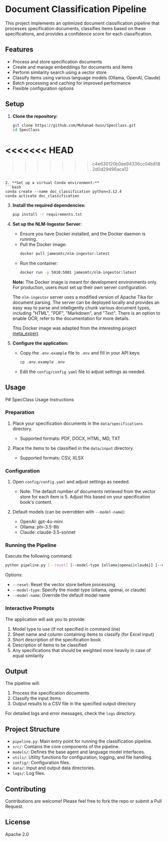 
# Document Classification Pipeline

This project implements an optimized document classification pipeline that processes specification documents, classifies items based on these specifications, and provides a confidence score for each classification.

## Features

- Process and store specification documents
- Create and manage embeddings for documents and items
- Perform similarity search using a vector store
- Classify items using various language models (Ollama, OpenAI, Claude)
- Batch processing and caching for improved performance
- Flexible configuration options

## Setup

1. **Clone the repository:**
   ```bash
   git clone https://github.com/Muhanad-husn/SpecClass.git
   cd SpecClass
<<<<<<< HEAD
=======

>>>>>>> c4e630120b0ee94336cc04b8182d0d29496aca12
   ```

2. **Set up a virtual Conda environment:**
   ```bash
   conda create --name doc_classification python=3.12.4
   conda activate doc_classification
   ```

3. **Install the required dependencies:**
   ```bash
   pip install -r requirements.txt
   ```

4. **Set up the NLM-Ingestor Server:**

   - Ensure you have Docker installed, and the Docker daemon is running.
   - Pull the Docker image:
     ```bash
     docker pull jamesmtc/nlm-ingestor:latest
     ```
   - Run the container:
     ```bash
     docker run -p 5010:5001 jamesmtc/nlm-ingestor:latest
     ```

   **Note:** The Docker image is meant for development environments only. For production, users must set up their own server configuration.

   The `nlm-ingestor` server uses a modified version of Apache Tika for document parsing. The server can be deployed locally and provides an easy way to parse and intelligently chunk various document types, including "HTML", "PDF", "Markdown", and "Text". There is an option to enable OCR; refer to the documentation for more details.

   This Docker image was adapted from the interesting project [meta_expert](https://github.com/brainqub3/meta_expert/blob/main/prompt_engineering/jar3d_meta_prompt.md).

5. **Configure the application:**
   - Copy the `.env.example` file to `.env` and fill in your API keys:
     ```bash
     cp .env.example .env
     ```
   - Edit the `config/config.yaml` file to adjust settings as needed.

## Usage

P# SpecClass Usage Instructions

### Preparation

1. Place your specification documents in the `data/specifications` directory.
   - Supported formats: PDF, DOCX, HTML, MD, TXT

2. Place the items to be classified in the `data/input` directory.
   - Supported formats: CSV, XLSX

### Configuration

1. Open `config/config.yaml` and adjust settings as needed.
   - Note: The default number of documents retrieved from the vector store for each item is 5. Adjust this based on your specification book's content.

2. Default models (can be overridden with `--model-name`):
   - OpenAI: gpt-4o-mini
   - Ollama: phi-3.5-8b
   - Claude: claude-3.5-sonnet

### Running the Pipeline

Execute the following command:

```bash
python pipeline.py [--reset] [--model-type {ollama|openai|claude}] [--model-name MODEL_NAME]
```

Options:
- `--reset`: Reset the vector store before processing
- `--model-type`: Specify the model type (ollama, openai, or claude)
- `--model-name`: Override the default model name

### Interactive Prompts

The application will ask you to provide:

1. Model type to use (if not specified in command line)
2. Sheet name and column containing items to classify (for Excel input)
3. Short description of the specification book
4. Description of items to be classified
5. Any specifications that should be weighted more heavily in case of equal similarity

## Output

The pipeline will:
1. Process the specification documents
2. Classify the input items
3. Output results to a CSV file in the specified output directory

For detailed logs and error messages, check the `logs` directory.

## Project Structure

- `pipeline.py`: Main entry point for running the classification pipeline.
- `src/`: Contains the core components of the pipeline.
- `models/`: Defines the base agent and language model interfaces.
- `utils/`: Utility functions for configuration, logging, and file handling.
- `config/`: Configuration files.
- `data/`: Input and output data directories.
- `logs/`: Log files.

## Contributing

Contributions are welcome! Please feel free to fork the repo or submit a Pull Request.

## License

Apache  2.0
